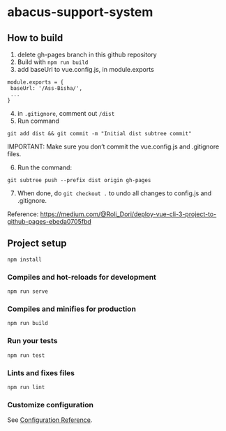 # abacus-support-system

## How to build
1. delete gh-pages branch in this github repository
2. Build with `npm run build`
3. add baseUrl to vue.config.js, in module.exports
```
module.exports = {
 baseUrl: '/Ass-Bisha/',
 ...
} 
```
4. in `.gitignore`, comment out `/dist`
5. Run command 
```
git add dist && git commit -m "Initial dist subtree commit" 
```
IMPORTANT: Make sure you don’t commit the vue.config.js and .gitignore files.

6. Run the command: 
```
git subtree push --prefix dist origin gh-pages
```
7. When done, do `git checkout .` to undo all changes to config.js and .gitignore.

Reference: https://medium.com/@Roli_Dori/deploy-vue-cli-3-project-to-github-pages-ebeda0705fbd

## Project setup
```
npm install
```

### Compiles and hot-reloads for development
```
npm run serve
```

### Compiles and minifies for production
```
npm run build
```

### Run your tests
```
npm run test
```

### Lints and fixes files
```
npm run lint
```

### Customize configuration
See [Configuration Reference](https://cli.vuejs.org/config/).
